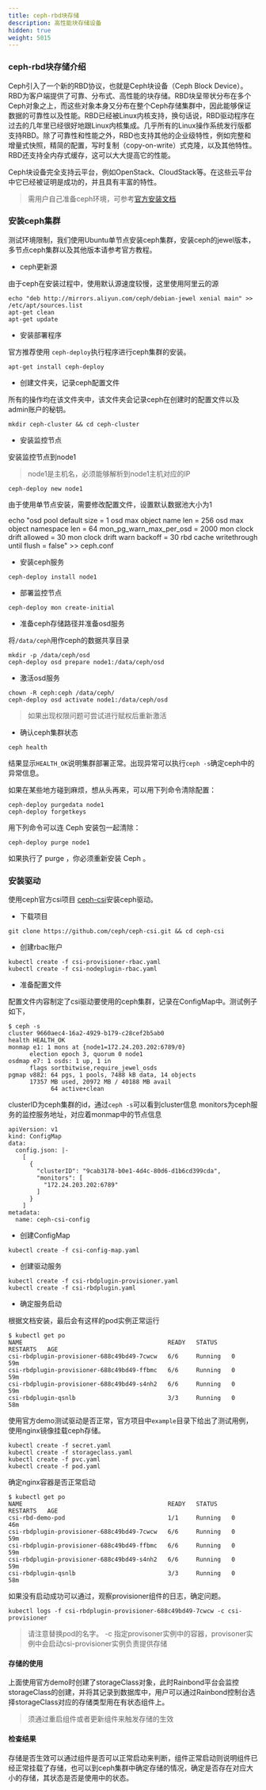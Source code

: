 ```yaml
---
title: ceph-rbd块存储
description: 高性能块存储设备
hidden: true
weight: 5015
---
```


### ceph-rbd块存储介绍

Ceph引入了一个新的RBD协议，也就是Ceph块设备（Ceph Block Device）。RBD为客户端提供了可靠、分布式、高性能的块存储。RBD块呈带状分布在多个Ceph对象之上，而这些对象本身又分布在整个Ceph存储集群中，因此能够保证数据的可靠性以及性能。RBD已经被Linux内核支持，换句话说，RBD驱动程序在过去的几年里已经很好地跟Linux内核集成。几乎所有的Linux操作系统发行版都支持RBD。除了可靠性和性能之外，RBD也支持其他的企业级特性，例如完整和增量式快照，精简的配置，写时复制（copy-on-write）式克隆，以及其他特性。RBD还支持全内存式缓存，这可以大大提高它的性能。

Ceph块设备完全支持云平台，例如OpenStack、CloudStack等。在这些云平台中它已经被证明是成功的，并且具有丰富的特性。

> 需用户自己准备ceph环境，可参考[官方安装文档](http://docs.ceph.com/docs/master/start/)

### 安装ceph集群

测试环境限制，我们使用Ubuntu单节点安装ceph集群，安装ceph的jewel版本，多节点ceph集群以及其他版本请参考官方教程。

- ceph更新源

由于ceph在安装过程中，使用默认源速度较慢，这里使用阿里云的源

```
echo "deb http://mirrors.aliyun.com/ceph/debian-jewel xenial main" >> /etc/apt/sources.list
apt-get clean
apt-get update
```

- 安装部署程序

官方推荐使用 `ceph-deploy`执行程序进行ceph集群的安装。

```
apt-get install ceph-deploy
```


- 创建文件夹，记录ceph配置文件

所有的操作均在该文件夹中，该文件夹会记录ceph在创建时的配置文件以及admin账户的秘钥。

```
mkdir ceph-cluster && cd ceph-cluster
```

- 安装监控节点

安装监控节点到node1

> node1是主机名，必须能够解析到node1主机对应的IP

```
ceph-deploy new node1
```

由于使用单节点安装，需要修改配置文件，设置默认数据池大小为1

echo "osd pool default size = 1
osd max object name len = 256
osd max object namespace len = 64
mon_pg_warn_max_per_osd = 2000
mon clock drift allowed = 30
mon clock drift warn backoff = 30
rbd cache writethrough until flush = false" >> ceph.conf

- 安装ceph服务

```
ceph-deploy install node1
```

- 部署监控节点

```
ceph-deploy mon create-initial
```

- 准备ceph存储路径并准备osd服务

将`/data/ceph`用作ceph的数据共享目录

```
mkdir -p /data/ceph/osd
ceph-deploy osd prepare node1:/data/ceph/osd
```

- 激活osd服务

```
chown -R ceph:ceph /data/ceph/
ceph-deploy osd activate node1:/data/ceph/osd
```

> 如果出现权限问题可尝试进行赋权后重新激活


- 确认ceph集群状态

```
ceph health
```
结果显示`HEALTH_OK`说明集群部署正常。出现异常可以执行`ceph -s`确定ceph中的异常信息。

如果在某些地方碰到麻烦，想从头再来，可以用下列命令清除配置：

```
ceph-deploy purgedata node1
ceph-deploy forgetkeys
```

用下列命令可以连 Ceph 安装包一起清除：

```
ceph-deploy purge node1
```

如果执行了 purge ，你必须重新安装 Ceph 。


### 安装驱动

使用ceph官方csi项目 [ceph-csi](https://github.com/ceph/ceph-csi.git)安装ceph驱动。

- 下载项目

```
git clone https://github.com/ceph/ceph-csi.git && cd ceph-csi
```

- 创建rbac账户

```
kubectl create -f csi-provisioner-rbac.yaml
kubectl create -f csi-nodeplugin-rbac.yaml
```

- 准备配置文件

配置文件内容制定了csi驱动要使用的ceph集群，记录在ConfigMap中。测试例子如下，

```
$ ceph -s
cluster 9660aec4-16a2-4929-b179-c28cef2b5ab0
health HEALTH_OK
monmap e1: 1 mons at {node1=172.24.203.202:6789/0}
      election epoch 3, quorum 0 node1
osdmap e7: 1 osds: 1 up, 1 in
      flags sortbitwise,require_jewel_osds
pgmap v882: 64 pgs, 1 pools, 7488 kB data, 14 objects
      17357 MB used, 20972 MB / 40188 MB avail
            64 active+clean
```

clusterID为ceph集群的id，通过`ceph -s`可以看到cluster信息
monitors为ceph服务的监控服务地址，对应着monmap中的节点信息

```
apiVersion: v1
kind: ConfigMap
data:
  config.json: |-
    [
      {
        "clusterID": "9cab3178-b0e1-4d4c-80d6-d1b6cd399cda",
        "monitors": [
          "172.24.203.202:6789"
        ]
      }
    ]
metadata:
  name: ceph-csi-config
```

- 创建ConfigMap

```
kubectl create -f csi-config-map.yaml
```

- 创建驱动服务


```
kubectl create -f csi-rbdplugin-provisioner.yaml
kubectl create -f csi-rbdplugin.yaml
```

- 确定服务启动

根据文档安装，最后会有这样的pod实例正常运行

```
$ kubectl get po
NAME                                         READY   STATUS    RESTARTS   AGE
csi-rbdplugin-provisioner-688c49bd49-7cwcw   6/6     Running   0          59m
csi-rbdplugin-provisioner-688c49bd49-ffbmc   6/6     Running   0          59m
csi-rbdplugin-provisioner-688c49bd49-s4nh2   6/6     Running   0          59m
csi-rbdplugin-qsnlb                          3/3     Running   0          58m
```

使用官方demo测试驱动是否正常，官方项目中`example`目录下给出了测试用例，使用nginx镜像挂载ceph存储。

```
kubectl create -f secret.yaml
kubectl create -f storageclass.yaml
kubectl create -f pvc.yaml
kubectl create -f pod.yaml
```

确定nginx容器是否正常启动

```
$ kubectl get po
NAME                                         READY   STATUS    RESTARTS   AGE
csi-rbd-demo-pod                             1/1     Running   0          46m
csi-rbdplugin-provisioner-688c49bd49-7cwcw   6/6     Running   0          59m
csi-rbdplugin-provisioner-688c49bd49-ffbmc   6/6     Running   0          59m
csi-rbdplugin-provisioner-688c49bd49-s4nh2   6/6     Running   0          59m
csi-rbdplugin-qsnlb                          3/3     Running   0          58m
```
如果没有启动成功可以通过，观察provisioner组件的日志，确定问题。

```
kubectl logs -f csi-rbdplugin-provisioner-688c49bd49-7cwcw -c csi-provisioner
```

>请注意替换pod的名字。 -c 指定provisoner实例中的容器，provisoner实例中会启动csi-provisioner实例负责提供存储

#### 存储的使用

上面使用官方demo时创建了storageClass对象，此时Rainbond平台会监控storageClass的创建，并将其记录到数据库中，用户可以通过Rainbond控制台选择storageClass对应的存储类型用在有状态组件上。

> 须通过重启组件或者更新组件来触发存储的生效

#### 检查结果

存储是否生效可以通过组件是否可以正常启动来判断，组件正常启动则说明组件已经正常挂载了存储，也可以到ceph集群中确定存储的情况，确定是否存在对应大小的存储，其状态是否是使用中的状态。


